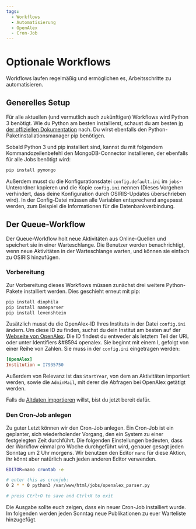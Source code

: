 ```yaml
---
tags:
  - Workflows
  - Automatisierung
  - OpenAlex
  - Cron-Job
---
```



# Optionale Workflows

Workflows laufen regelmäßig und ermöglichen es, Arbeitsschritte zu automatisieren.


## Generelles Setup

Für alle aktuellen (und vermutlich auch zukünftigen) Workflows wird Python 3 benötigt. Wie du Python am besten installierst, schaust du am besten [in der offiziellen Dokumentation](https://wiki.python.org/moin/BeginnersGuide/Download) nach. Du wirst ebenfalls den Python-Paketinstallationsmanager pip benötigen.

Sobald Python 3 und pip installiert sind, kannst du mit folgendem Kommandozeilenbefehl den MongoDB-Connector installieren, der ebenfalls für alle Jobs benötigt wird:


```bash
pip install pymongo
```

Außerdem musst du die Konfigurationsdatei `config.default.ini` im `jobs`-Unterordner kopieren und die Kopie `config.ini` nennen (Dieses Vorgehen verhindert, dass deine Konfiguration durch OSIRIS-Updates überschrieben wird). In der Config-Datei müssen alle Variablen entsprechend angepasst werden, zum Beispiel die Informationen für die Datenbankverbindung.


## Der Queue-Workflow


Der Queue-Workflow holt neue Aktivitäten aus Online-Quellen und speichert sie in einer Warteschlange. Die Benutzer werden benachrichtigt, wenn neue Aktivitäten in der Warteschlange warten, und können sie einfach zu OSIRIS hinzufügen.


### Vorbereitung

Zur Vorbereitung dieses Workflows müssen zunächst drei weitere Python-Pakete installiert werden. Dies geschieht erneut mit pip:

```bash
pip install diophila
pip install nameparser
pip install levenshtein
```

Zusätzlich musst du die OpenAlex-ID Ihres Instituts in der Datei `config.ini` ändern. Um diese ID zu finden, suchst du dein Institut am besten auf der [Webseite von OpenAlex](https://explore.openalex.org/). Die ID findest du entweder als letztem Teil der URL oder unter Identifiers &#8594
 openalex. Sie beginnt mit einem I, gefolgt von einer Reihe von Zahlen. Sie muss in der `config.ini` eingetragen werden:

```ini
[OpenAlex]
Institution = I7935750
```

Außerdem von Relevanz ist das `StartYear`, von dem an Aktivitäten importiert werden, sowie die `AdminMail`, mit derer die Abfragen bei OpenAlex getätigt werden.


Falls du [Altdaten importieren](../data.md) willst, bist du jetzt bereit dafür.

### Den Cron-Job anlegen

Zu guter Letzt können wir den Cron-Job anlegen. Ein Cron-Job ist ein geplanter, sich wiederholender Vorgang, den ein System zu einer festgelegten Zeit durchführt. Die folgenden Einstellungen bedeuten, dass der Workflow einmal pro Woche durchgeführt wird, genauer gesagt jeden Sonntag um 2 Uhr morgens.
Wir benutzen den Editor `nano` für diese Aktion, ihr könnt aber natürlich auch jeden anderen Editor verwenden.



```bash
EDITOR=nano crontab -e 

# enter this as cronjob:
0 2 * * 0 python3 /var/www/html/jobs/openalex_parser.py

# press Ctrl+O to save and Ctrl+X to exit
```

Die Ausgabe sollte euch zeigen, dass ein neuer Cron-Job installiert wurde. Im folgenden werden jeden Sonntag neue Publikationen zu euer Warteliste hinzugefügt.

